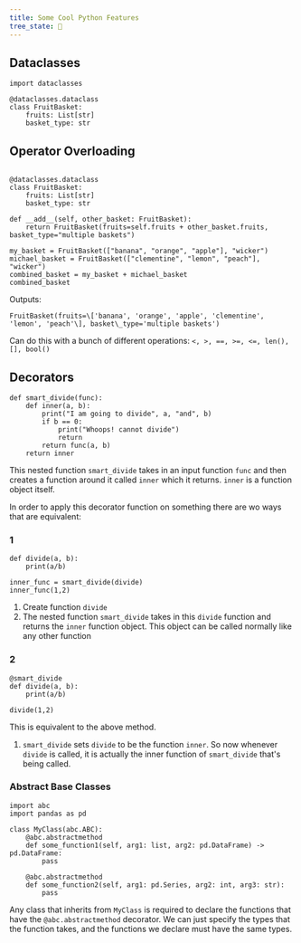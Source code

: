 ```yaml
---
title: Some Cool Python Features
tree_state: 🌱
---
```


## Dataclasses
```
import dataclasses

@dataclasses.dataclass
class FruitBasket:
	fruits: List[str]
	basket_type: str

```

## Operator Overloading
```

@dataclasses.dataclass
class FruitBasket:
	fruits: List[str]
	basket_type: str

def __add__(self, other_basket: FruitBasket):
    return FruitBasket(fruits=self.fruits + other_basket.fruits, basket_type="multiple baskets")

my_basket = FruitBasket(["banana", "orange", "apple"], "wicker")
michael_basket = FruitBasket(["clementine", "lemon", "peach"], "wicker")
combined_basket = my_basket + michael_basket
combined_basket
```

Outputs:
```
FruitBasket(fruits=\['banana', 'orange', 'apple', 'clementine', 'lemon', 'peach'\], basket\_type='multiple baskets')
```

Can do this with a bunch of different operations:
`<, >, ==, >=, <=, len(), [], bool()`

## Decorators
```
def smart_divide(func):
    def inner(a, b):
        print("I am going to divide", a, "and", b)
        if b == 0:
            print("Whoops! cannot divide")
            return
        return func(a, b)
    return inner
```
This nested function `smart_divide` takes in an input function `func` and then creates a function around it called `inner` which it returns. `inner` is a function object itself.

In order to apply this decorator function on something there are wo ways that are equivalent:
### 1
```
def divide(a, b):
	print(a/b)

inner_func = smart_divide(divide)
inner_func(1,2)
```
1. Create function `divide`
2. The nested function `smart_divide` takes in this `divide` function and returns the `inner` function object. This object can be called normally like any other function
### 2
```
@smart_divide
def divide(a, b):
    print(a/b)
	
divide(1,2)
```
This is equivalent to the above method.
1. `smart_divide` sets `divide` to be the function `inner`.  So now whenever `divide` is called, it is actually the inner function of `smart_divide` that's being called.


### Abstract Base Classes

```
import abc
import pandas as pd

class MyClass(abc.ABC):  
    @abc.abstractmethod  
 	def some_function1(self, arg1: list, arg2: pd.DataFrame) -> pd.DataFrame:  
    	pass
		
	@abc.abstractmethod  
 	def some_function2(self, arg1: pd.Series, arg2: int, arg3: str):  
    	pass
```

Any class that inherits from `MyClass` is required to declare the functions that have the `@abc.abstractmethod` decorator. We can just specify the types that the function takes, and the functions we declare must have the same types.